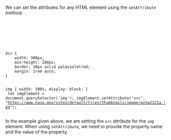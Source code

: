 We can set the attributes for any
HTML element using the `setAttribute`
method.

<Editor lang="javascript">
<code>
<panel lang="html">
<div>
    <img />
</div>
</panel>
<panel lang="css">
div {
    width: 300px;
    min-height: 200px;
    border: 10px solid palevioletred;
    margin: 1rem auto;
}

img {
    width: 100%;
    display: block;
}
</panel>
<panel lang="javascript">
let imgElement = document.querySelector('img');
imgElement.setAttribute("src", "https://www.nasa.gov/sites/default/files/thumbnails/image/potw2121a.jpg");
</panel>
</code>
</Editor>

In the example given above, we are
setting the `src` attribute for
the `img` element. When using `setAttribute`,
we need to provide the property name
and the value of the property.